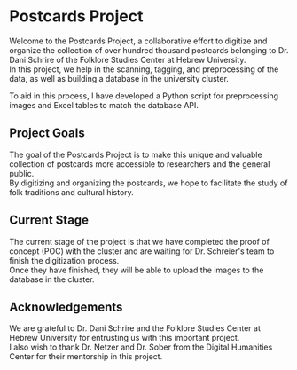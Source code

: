 # Postcards Project
Welcome to the Postcards Project, a collaborative effort to digitize and organize the collection of over hundred thousand postcards belonging to Dr. Dani Schrire  of the Folklore Studies Center at Hebrew University.  
In this project, we help in the scanning, tagging, and preprocessing of the data, as well as building a database in the university cluster.

To aid in this process, I have developed a Python script for preprocessing images and Excel tables to match the database API.

## Project Goals
The goal of the Postcards Project is to make this unique and valuable collection of postcards more accessible to researchers and the general public.  
By digitizing and organizing the postcards, we hope to facilitate the study of folk traditions and cultural history.

## Current Stage
The current stage of the project is that we have completed the proof of concept (POC) with the cluster and are waiting for Dr. Schreier's team to finish the digitization process.  
Once they have finished, they will be able to upload the images to the database in the cluster.

## Acknowledgements
We are grateful to Dr. Dani Schrire and the Folklore Studies Center at Hebrew University for entrusting us with this important project.  
I also wish to thank Dr. Netzer and Dr. Sober from the Digital Humanities Center for their mentorship in this project.
